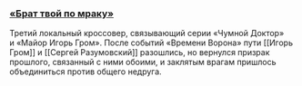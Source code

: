 ### [**«Брат твой по мраку»**](https://bookmate.ru/comicbooks/RDNHK4ql?utm_source=bookmate&utm_medium=selfpromo_bookmate&utm_campaign=bubble&utm_term=&utm_content=)

Третий локальный кроссовер, связывающий серии «Чумной Доктор» и «Майор Игорь Гром». После событий «Времени Ворона» пути [[Игорь Гром]] и [[Сергей Разумовский]] разошлись, но вернулся призрак прошлого, связанный с ними обоими, и заклятым врагам пришлось объединиться против общего недруга.
